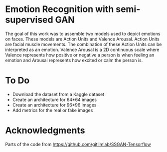 # Emotion Recognition with semi-supervised GAN

The goal of this work was to assemble two models used to depict emotions on faces. These models are Action Units and Valence Arousal.
Action Units are facial muscle movements. The combination of these Action Units can be interpreted as an emotion. 
Valence Arousal is a 2D continuous scale where Valence represents how positive or negative a person is when feeling an emotion and Arousal represents how excited or calm the person is.

# To Do

- Download the dataset from a Kaggle dataset
- Create an architecture for 64*64 images
- Create an architecture for 96*96 images
- Add metrics for the real or fake images

# Acknowledgments

Parts of the code from https://github.com/gitlimlab/SSGAN-Tensorflow
